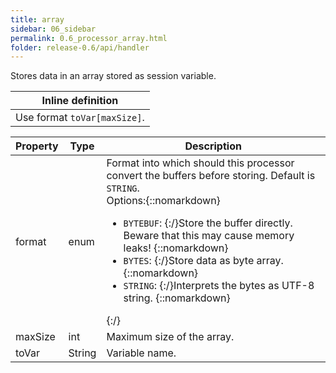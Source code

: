```yaml
---
title: array
sidebar: 06_sidebar
permalink: 0.6_processor_array.html
folder: release-0.6/api/handler
---
```


Stores data in an array stored as session variable. 

| Inline definition |
| -------- |
| Use format <code>toVar[maxSize]</code>. |


| Property | Type | Description |
| ------- | ------- | -------- |
| format | enum | Format into which should this processor convert the buffers before storing. Default is <code>STRING</code>. <br>Options:{::nomarkdown}<ul><li><code>BYTEBUF</code>: {:/}Store the buffer directly. Beware that this may cause memory leaks! {::nomarkdown}</li><li><code>BYTES</code>: {:/}Store data as byte array. {::nomarkdown}</li><li><code>STRING</code>: {:/}Interprets the bytes as UTF-8 string. {::nomarkdown}</li></ul>{:/} |
| maxSize | int | Maximum size of the array.  |
| toVar | String | Variable name.  |


